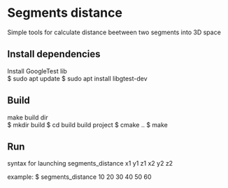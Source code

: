 # Segments distance
Simple tools for calculate distance beetween two segments into 3D space

## Install dependencies
Install GoogleTest lib<br>
$ sudo apt update
$ sudo apt install libgtest-dev

## Build
make build dir<br>
$ mkdir build
$ cd build
build project
$ cmake ..
$ make

## Run
syntax for launching
segments_distance x1 y1 z1 x2 y2 z2

example:
$ segments_distance 10 20 30 40 50 60